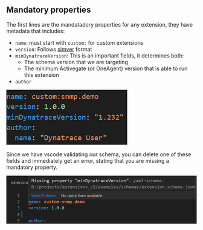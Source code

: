 ## Mandatory properties

The first lines are the mandatadory properties for any extension, they have metadata that includes:

* `name`: must start with `custom:` for custom extensions
* `version`: Follows [simver](https://simver.org/) format
* `minDynatraceVersion`: This is an important fields, it determines both:
    * The schema version that we are targeting
    * The minimum Activegate (or OneAgent) version that is able to run this extension
* `author`

![yaml-01](../../../assets/images/08-yaml-01.png)

Since we have vscode validating our schema, you can delete one of these fields and immediately get an error, stating that you are missing a mandatory property.

![yaml-01-02](../../../assets/images/08-yaml-02.png)